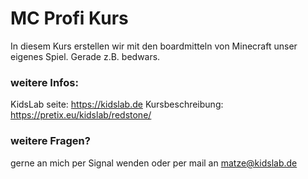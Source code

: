 # MC Profi Kurs
In diesem Kurs erstellen wir mit den boardmitteln von Minecraft unser eigenes Spiel. Gerade z.B. bedwars.

### weitere Infos:
KidsLab seite: https://kidslab.de
Kursbeschreibung: https://pretix.eu/kidslab/redstone/

### weitere Fragen?
gerne an mich per Signal wenden oder per mail an matze@kidslab.de
